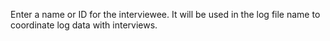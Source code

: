 Enter a name or ID for the interviewee. It will be used in the log file name to coordinate log data with interviews.